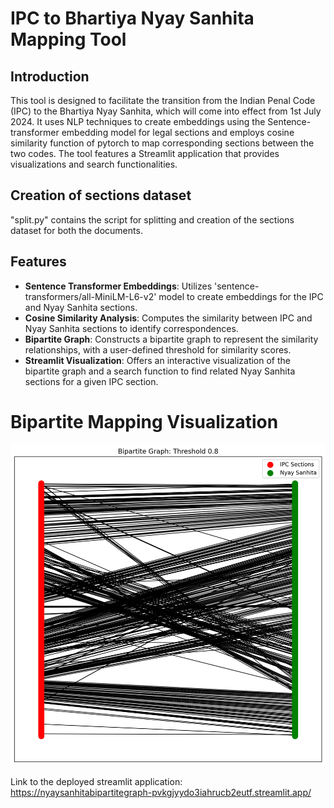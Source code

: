 # IPC to Bhartiya Nyay Sanhita Mapping Tool

## Introduction
This tool is designed to facilitate the transition from the Indian Penal Code (IPC) to the Bhartiya Nyay Sanhita, which will come into effect from 1st July 2024. It uses NLP techniques to create embeddings using the Sentence-transformer embedding model for legal sections and employs cosine similarity function of pytorch to map corresponding sections between the two codes. The tool features a Streamlit application that provides visualizations and search functionalities.

## Creation of sections dataset
"split.py" contains the script for splitting and creation of the sections dataset for both the documents.

## Features
- **Sentence Transformer Embeddings**: Utilizes 'sentence-transformers/all-MiniLM-L6-v2' model to create embeddings for the IPC and Nyay Sanhita sections.
- **Cosine Similarity Analysis**: Computes the similarity between IPC and Nyay Sanhita sections to identify correspondences.
- **Bipartite Graph**: Constructs a bipartite graph to represent the similarity relationships, with a user-defined threshold for similarity scores.
- **Streamlit Visualization**: Offers an interactive visualization of the bipartite graph and a search function to find related Nyay Sanhita sections for a given IPC section.

# Bipartite Mapping Visualization

![Bipartite Mapping Visualization](./0.8.png)


Link to the deployed streamlit application: https://nyaysanhitabipartitegraph-pvkgjyydo3iahrucb2eutf.streamlit.app/

